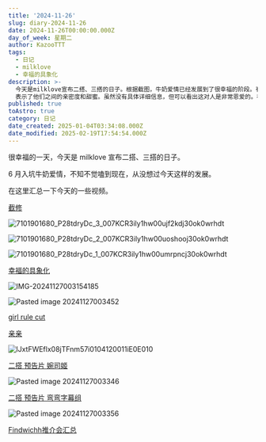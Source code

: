 ```yaml
---
title: '2024-11-26'
slug: diary-2024-11-26
date: 2024-11-26T00:00:00.000Z
day_of_week: 星期二
author: KazooTTT
tags:
  - 日记
  - milklove
  - 幸福的具象化
description: >-
  今天是milklove宣布二搭、三搭的日子。根据截图，牛奶爱情已经发展到了很幸福的阶段。有许多视频和 GIFs
  表示了他们之间的亲密度和甜蜜。虽然没有具体详细信息，但可以看出这对人是非常恩爱的。在这里汇总了一些关键的视频和截图，展示了milklove的幸福感和关怀。
published: true
toAstro: true
category: 日记
date_created: 2025-01-04T03:34:08.000Z
date_modified: 2025-02-19T17:54:54.000Z
---
```


很幸福的一天，今天是 milklove 宣布二搭、三搭的日子。

6 月入坑牛奶爱情，不知不觉嗑到现在，从没想过今天这样的发展。

在这里汇总一下今天的一些视频。

[截修](<https://weibo.com/7101901680/P28tdryDc#comment>)

![7101901680_P28tdryDc_3_007KCR3ily1hw00ujf2kdj30ok0wrhdt](<https://pictures.kazoottt.top/2024/11/20241127-146e50893c94f9353d1dc1b4fb57cf9f.jpg>)

![7101901680_P28tdryDc_2_007KCR3ily1hw00uoshooj30ok0wrhdt](<https://pictures.kazoottt.top/2024/11/20241127-2fbf4d6dd6bfbab6f90dc9bb07616302.jpg>)

![7101901680_P28tdryDc_1_007KCR3ily1hw00umrpncj30ok0wrhdt](<https://pictures.kazoottt.top/2024/11/20241127-5ccf20fa63efa8c2cbb5fb96f24a9165.jpg>)

[幸福的具象化](<https://weibo.com/6083416567/P28jkx9MS#comment>)

![IMG-20241127003154185](<https://pictures.kazoottt.top/2024/11/20241127-116eefa7b7e4f45a768949a17c5eb2e1.gif>)

![Pasted image 20241127003452](<https://pictures.kazoottt.top/2024/11/20241127-05fca095f483c27c58e0f5b092b3d69a.png>)

[girl rule cut](<https://weibo.com/1750538651/P27NfAOja#comment>)

[亲亲](<https://weibo.com/1825971940/P288xfVxF#comment>)

![lJxtFWEflx08jTFnm57i0104120011iE0E010](<https://pictures.kazoottt.top/2024/11/20241127-3f6f17edcb438269258e15de9e0a885d.gif>)

[二搭 预告片 婉司姬](<https://weibo.com/1753015991/P27pq9oJU#comment>)

![Pasted image 20241127003346](<https://pictures.kazoottt.top/2024/11/20241127-cec219a8dbcaef9195964df8a2775832.png>)

[二搭 预告片 弯弯字幕组](<https://weibo.com/7392264056/P27lQtUnd#comment>)

![Pasted image 20241127003356](<https://pictures.kazoottt.top/2024/11/20241127-80e0bb6d50b0e8356ea53361e771365a.png>)

[Findwichh推介会汇总](<https://weibo.com/6613951279/P29c7fgx9#comment>)
